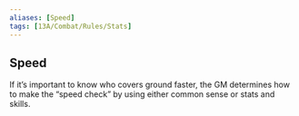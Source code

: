 ```yaml
---
aliases: [Speed]
tags: [13A/Combat/Rules/Stats]
---
```


## Speed

If it’s important to know who covers ground faster, the GM determines how to make the “speed check” by using either common sense or stats and skills.